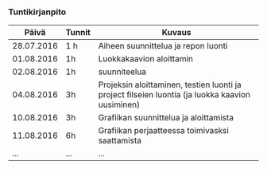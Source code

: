 ### Tuntikirjanpito
Päivä | Tunnit | Kuvaus
--------------- | ----- | ------
28.07.2016 | 1 h | Aiheen suunnittelua ja repon luonti
01.08.2016 | 1h | Luokkakaavion aloittamin
02.08.2016 | 1h | suunniteelua
04.08.2016 | 3h | Projeksin aloittaminen, testien luonti ja project filseien luontia (ja luokka kaavion uusiminen)
10.08.2016 | 3h | Grafiikan suunnittelua ja aloittamista
11.08.2016 | 6h | Grafiikan perjaatteessa toimivasksi saattamista
... | ... | ...
